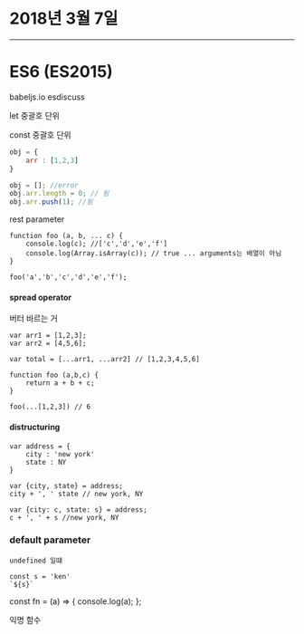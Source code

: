 # 2018년 3월 7일

___

# ES6 (ES2015)

babeljs.io
esdiscuss
 
let 중괄호 단위

const 중괄호 단위

``` javascript
obj = {
	arr : [1,2,3]	
}

obj = []; //error
obj.arr.length = 0; // 됨
obj.arr.push(1); //됨
```

rest parameter

```
function foo (a, b, ... c) {
	console.log(c); //['c','d','e','f']
	console.log(Array.isArray(c)); // true ... arguments는 배열이 아님
}

foo('a','b','c','d','e','f');
```

#### spread operator

버터 바르는 거

```
var arr1 = [1,2,3];
var arr2 = [4,5,6];

var total = [...arr1, ...arr2] // [1,2,3,4,5,6]

function foo (a,b,c) {
	return a + b + c;
}

foo(...[1,2,3]) // 6
```

#### distructuring
```
var address = {
	city : 'new york'
	state : NY
}

var {city, state} = address;
city + ', ' state // new york, NY

var {city: c, state: s} = address;
c + ', ' + s //new york, NY

```

### default parameter
```
undefined 일떄

const s = 'ken'
`${s}`
```


const fn = (a) => {
	console.log(a);
};

익명 함수
 

